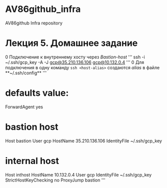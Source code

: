 # AV86github_infra
AV86github Infra repository

Лекция 5. Домашнее задание
==========================

0 Подключение к внутреннему хосту через *Bastion-host*
  '''
  ssh -i ~/.ssh/gcp_key -A -J gcp@35.210.136.106 gcp@10.132.0.4
  '''
0 Для подключения в одну команду `ssh <host-alias>` создаются *alias* в файле **~/.ssh/config**
  '''
# defaults value:
ForwardAgent yes

# bastion host
Host bastion
	User gcp
	HostName 35.210.136.106
	IdentityFile ~/.ssh/gcp_key

# internal host
Host inthost
	HostName 10.132.0.4
	User gcp
	IdentityFile ~/.ssh/gcp_key
	StrictHostKeyChecking no
	ProxyJump bastion
'''
